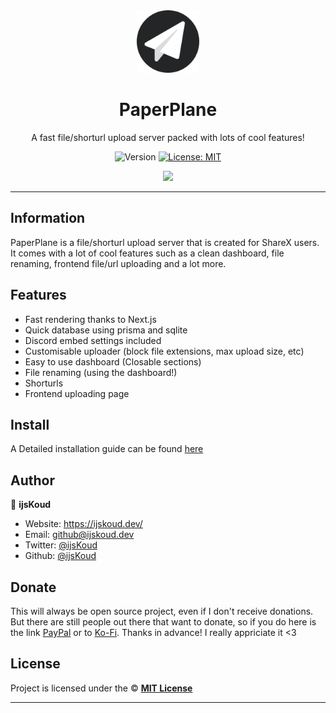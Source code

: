 <div align="center">
    <img src="public/assets/images/paperplane.png" width="100px" />
    <h1>PaperPlane</h1>
  
  <p>A fast file/shorturl upload server packed with lots of cool features!</p>
  
  <p align="center">
    <img alt="Version" src="https://img.shields.io/badge/version-3.1.4-blue.svg" />
    <a href="/LICENSE" target="_blank">
      <img alt="License: MIT" src="https://img.shields.io/badge/License-MIT-yellow.svg" />
    </a>
  </p>

  <a href="https://ijskoud.dev/discord" target="_blank">
    <img src="https://ijskoud.dev/discord/banner" />
  </a>
</div>

---

## Information

PaperPlane is a file/shorturl upload server that is created for ShareX users. It comes with a lot of cool features such as a clean dashboard, file renaming, frontend file/url uploading and a lot more.

## Features

-   Fast rendering thanks to Next.js
-   Quick database using prisma and sqlite
-   Discord embed settings included
-   Customisable uploader (block file extensions, max upload size, etc)
-   Easy to use dashboard (Closable sections)
-   File renaming (using the dashboard!)
-   Shorturls
-   Frontend uploading page

## Install

A Detailed installation guide can be found [here](https://paperplane.ijskoud.dev)

## Author

👤 **ijsKoud**

-   Website: https://ijskoud.dev/
-   Email: <github@ijskoud.dev>
-   Twitter: [@ijsKoud](https://twitter.com/ijs_Koud)
-   Github: [@ijsKoud](https://github.com/ijsKoud)

## Donate

This will always be open source project, even if I don't receive donations. But there are still people out there that want to donate, so if you do here is the link [PayPal](https://paypal.me/daangamesdg) or to [Ko-Fi](https://ijskoud.dev/kofi). Thanks in advance! I really appriciate it <3

## License

Project is licensed under the © [**MIT License**](/LICENSE)

---
